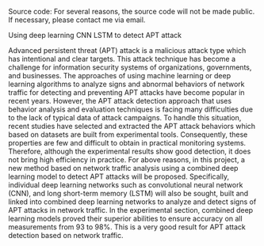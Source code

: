 Source code: For several reasons, the source code will not be made public. If necessary, please contact me via email.

Using deep learning CNN LSTM to detect APT attack

Advanced persistent threat (APT) attack is a malicious attack type which has intentional and clear targets. This attack technique has become a challenge for information security systems of organizations, governments, and businesses. The approaches of using machine learning or deep learning algorithms to analyze signs and abnormal behaviors of network traffic for detecting and preventing APT attacks have become popular in recent years. However, the APT attack detection approach that uses behavior analysis and evaluation techniques is facing many difficulties due to the lack of typical data of attack campaigns. To handle this situation, recent studies have selected and extracted the APT attack behaviors which based on datasets are built from experimental tools. Consequently, these properties are few and difficult to obtain in practical monitoring systems. Therefore, although the experimental results show good detection, it does not bring high efficiency in practice. For above reasons, in this project, a new method based on network traffic analysis using a combined deep learning model to detect APT attacks will be proposed. Specifically, individual deep learning networks such as convolutional neural network (CNN), and long short-term memory (LSTM) will also be sought, built and linked into combined deep learning networks to analyze and detect signs of APT attacks in network traffic. In the experimental section, combined deep learning models proved their superior abilities to ensure accuracy on all measurements from 93 to 98%. This is a very good result for APT attack detection based on network traffic.

